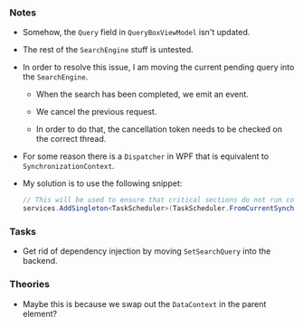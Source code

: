 ### Notes

-	Somehow, the `Query` field in `QueryBoxViewModel` isn't updated.

-	The rest of the `SearchEngine` stuff is untested.

-	In order to resolve this issue, I am moving the current pending query into the `SearchEngine`.

	-	When the search has been completed, we emit an event.

	-	We cancel the previous request.

	-	In order to do that, the cancellation token needs to be checked on the correct thread.

-	For some reason there is a `Dispatcher` in WPF that is equivalent to `SynchronizationContext`.

-	My solution is to use the following snippet:

	```csharp
	// This will be used to ensure that critical sections do not run concurrently.
    services.AddSingleton<TaskScheduler>(TaskScheduler.FromCurrentSynchronizationContext());
	```

### Tasks

-	Get rid of dependency injection by moving `SetSearchQuery` into the backend.

### Theories

-	Maybe this is because we swap out the `DataContext` in the parent element?
